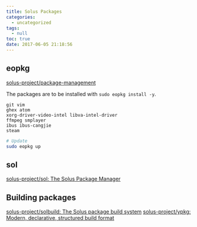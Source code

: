 ```yaml
---
title: Solus Packages
categories:
  - uncategorized
tags:
  - null
toc: true
date: 2017-06-05 21:18:56
---
```


## eopkg

[solus-project/package-management](https://github.com/solus-project/package-management)

The packages are to be installed with `sudo eopkg install -y`.

```
git vim
ghex atom
xorg-driver-video-intel libva-intel-driver
ffmpeg smplayer
ibus ibus-cangjie
steam
```

```sh
# Update
sudo eopkg up
```

## sol

[solus-project/sol: The Solus Package Manager](https://github.com/solus-project/sol)

## Building packages

[solus-project/solbuild: The Solus package build system](https://github.com/solus-project/solbuild)
[solus-project/ypkg: Modern, declarative, structured build format](https://github.com/solus-project/ypkg)
